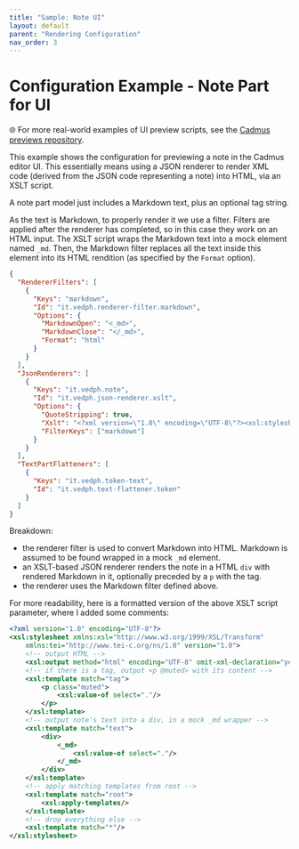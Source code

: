 ```yaml
---
title: "Sample: Note UI" 
layout: default
parent: "Rendering Configuration"
nav_order: 3
---
```


# Configuration Example - Note Part for UI

🌐 For more real-world examples of UI preview scripts, see the [Cadmus previews repository](https://github.com/vedph/cadmus-previews).

This example shows the configuration for previewing a note in the Cadmus editor UI. This essentially means using a JSON renderer to render XML code (derived from the JSON code representing a note) into HTML, via an XSLT script.

A note part model just includes a Markdown text, plus an optional tag string.

As the text is Markdown, to properly render it we use a filter. Filters are applied after the renderer has completed, so in this case they work on an HTML input. The XSLT script wraps the Markdown text into a mock element named `_md`. Then, the Markdown filter replaces all the text inside this element into its HTML rendition (as specified by the `Format` option).

```json
{
  "RendererFilters": [
    {
      "Keys": "markdown",
      "Id": "it.vedph.renderer-filter.markdown",
      "Options": {
        "MarkdownOpen": "<_md>",
        "MarkdownClose": "</_md>",
        "Format": "html"
      }
    }
  ],
  "JsonRenderers": [
    {
      "Keys": "it.vedph.note",
      "Id": "it.vedph.json-renderer.xslt",
      "Options": {
        "QuoteStripping": true,
        "Xslt": "<?xml version=\"1.0\" encoding=\"UTF-8\"?><xsl:stylesheet xmlns:xsl=\"http://www.w3.org/1999/XSL/Transform\" xmlns:tei=\"http://www.tei-c.org/ns/1.0\" version=\"1.0\"><xsl:output method=\"html\" encoding=\"UTF-8\" omit-xml-declaration=\"yes\"/><xsl:template match=\"tag\"><p class=\"muted\"><xsl:value-of select=\".\"/></p></xsl:template><xsl:template match=\"text\"><div><_md><xsl:value-of select=\".\"/></_md></div></xsl:template><xsl:template match=\"root\"><xsl:apply-templates/></xsl:template><xsl:template match=\"*\"/></xsl:stylesheet>",
        "FilterKeys": ["markdown"]
      }
    }
  ],
  "TextPartFlatteners": [
    {
      "Keys": "it.vedph.token-text",
      "Id": "it.vedph.text-flattener.token"
    }
  ]
}
```

Breakdown:

- the renderer filter is used to convert Markdown into HTML. Markdown is assumed to be found wrapped in a mock `_md` element.
- an XSLT-based JSON renderer renders the note in a HTML `div` with rendered Markdown in it, optionally preceded by a `p` with the tag.
- the renderer uses the Markdown filter defined above.

For more readability, here is a formatted version of the above XSLT script parameter, where I added some comments:

```xml
<?xml version="1.0" encoding="UTF-8"?>
<xsl:stylesheet xmlns:xsl="http://www.w3.org/1999/XSL/Transform"
    xmlns:tei="http://www.tei-c.org/ns/1.0" version="1.0">
    <!-- output HTML -->
    <xsl:output method="html" encoding="UTF-8" omit-xml-declaration="yes"/>
    <!-- if there is a tag, output <p @muted> with its content -->
    <xsl:template match="tag">
        <p class="muted">
            <xsl:value-of select="."/>
        </p>
    </xsl:template>
    <!-- output note's text into a div, in a mock _md wrapper -->
    <xsl:template match="text">
        <div>
            <_md>
                <xsl:value-of select="."/>
            </_md>
        </div>
    </xsl:template>
    <!-- apply matching templates from root -->
    <xsl:template match="root">
        <xsl:apply-templates/>
    </xsl:template>
    <!-- drop everything else -->
    <xsl:template match="*"/>
</xsl:stylesheet>
```
